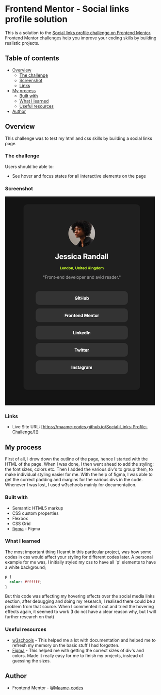 # Frontend Mentor - Social links profile solution

This is a solution to the [Social links profile challenge on Frontend Mentor](https://www.frontendmentor.io/challenges/social-links-profile-UG32l9m6dQ). Frontend Mentor challenges help you improve your coding skills by building realistic projects.

## Table of contents

- [Overview](#overview)
  - [The challenge](#the-challenge)
  - [Screenshot](#screenshot)
  - [Links](#links)
- [My process](#my-process)
  - [Built with](#built-with)
  - [What I learned](#what-i-learned)
  - [Useful resources](#useful-resources)
- [Author](#author)

## Overview

This challenge was to test my html and css skills by building a social links page.

### The challenge

Users should be able to:

- See hover and focus states for all interactive elements on the page

### Screenshot

![screenshot](<Screenshot 2024-11-07 at 13-03-21 Frontend Mentor Social Links Profile.png>)

### Links

- Live Site URL: [https://maame-codes.github.io/Social-Links-Profile-Challenge/]()

## My process

First of all, I drew down the outline of the page, hence I started with the HTML of the page. When I was done, I then went ahead to add the styling; the font sizes, colors etc. Then I added the various div's to group them, to make individual styling easier for me. With the help of figma, I was able to get the correct padding and margins for the various divs in the code. Whenever I was lost, I used w3schools mainly for documentation.

### Built with

- Semantic HTML5 markup
- CSS custom properties
- Flexbox
- CSS Grid
- [figma](https://www.figma.com/) - Figma

### What I learned

The most important thing I learnt in this particular project, was how some codes in css would affect your styling for different codes later. A personal example for me was, I initially styled my css to have all 'p' elements to have a white background;

```css
p {
  color: #ffffff;
}
```

But this code was affecting my hovering effects over the social media links section, after debugging and doing my research, I realised there could be a problem from that source. When I commented it out and tried the hovering effects again, it seemed to work (I do not have a clear reason why, but I will further research on that)

### Useful resources

- [w3schools](https://www.w3schools.com/) - This helped me a lot with documentation and helped me to refresh my memory on the basic stuff I had forgotten.
- [Figma](https://figma.com/) - This helped me with getting the correct sizes of div's and colors. Made it really easy for me to finish my projects, instead of guessing the sizes.

## Author

- Frontend Mentor - [@Maame-codes](https://www.frontendmentor.io/profile/Maame-codes)
